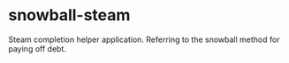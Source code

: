 # snowball-steam
Steam completion helper application.
Referring to the snowball method for paying off debt.
